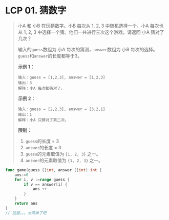 # LCP 01. 猜数字

> 小A 和 小B 在玩猜数字。小B 每次从 1, 2, 3 中随机选择一个，小A 每次也从 1, 2, 3 中选择一个猜。他们一共进行三次这个游戏，请返回 小A 猜对了几次？
>
> 输入的`guess`数组为 小A 每次的猜测，`answer`数组为 小B 每次的选择。`guess`和`answer`的长度都等于3。
>
> **示例 1：**
>
> ```text
> 输入：guess = [1,2,3], answer = [1,2,3]
> 输出：3
> 解释：小A 每次都猜对了。
> ```
>
> **示例 2：**
>
> ```text
> 输入：guess = [2,2,3], answer = [3,2,1]
> 输出：1
> 解释：小A 只猜对了第二次。
> ```
>
> **限制：**
>
> 1. `guess`的长度 = 3
> 2. `answer`的长度 = 3
> 3. `guess`的元素取值为 `{1, 2, 3}` 之一。
> 4. `answer`的元素取值为 `{1, 2, 3}` 之一。

```go
func game(guess []int, answer []int) int {
    ans:=0
    for i, v :=range guess {
        if v == answer[i] {
            ans ++
        }
    }
    return ans
}
// 这题。。。太简单了吧 
```


